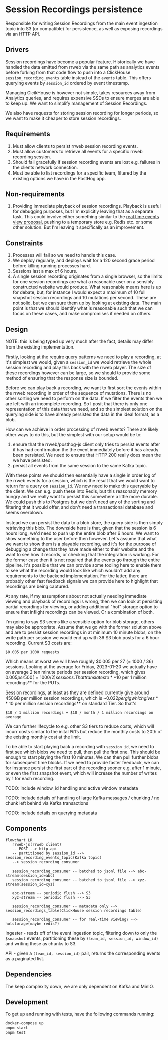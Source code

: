 # Session Recordings persistence

Responsible for writing Session Recordings from the main event ingestion topic
into S3 (or compatible) for persistence, as well as exposing recordings via an
HTTP API.

## Drivers

Session recordings have become a popular feature. Historically we have handled
the data emitted from rrweb via the same path as analytics events before forking
from that code flow to push into a ClickHouse `session_recording_events` table
instead of the `events` table. This offers querying events by `session_id`
ordered by event timestamp.

Managing ClcikHouse is however not simple, takes resources away from Analytics
queries, and requires expensive SSDs to ensure merges are able to keep up. We
want to simplify management of Session Recordings.

We also have requests for storing session recording for longer periods, so we
want to make it cheaper to store session recordings.

## Requirements

1. Must allow clients to persist rrweb session recording events.
1. Must allow customers to retrieve all events for a specific rrweb recording
   session.
1. Should fail gracefully if session recording events are lost e.g. failures in
   the clients network connection.
1. Must be able to list recordings for a specific team, filtered by the existing
   options we have in the PostHog app.

## Non-requirements

1. Providing immediate playback of session recordings. Playback is useful for
   debugging purposes, but I'm explicitly leaving that as a separate task. This
   could involve either something similar to the [real time events view
   proposal](https://github.com/PostHog/product-internal/pull/407), pushing to a
   temporary store e.g. Redis etc. or some other solution. But I'm leaving it
   specifically as an improvement.

## Constraints

1. Processes will fail so we need to handle this case.
1. We deploy regularly, and deploys wait for a 120 second grace period before
   killing running processes hard.
1. Sessions last a max of 6 hours.
1. A single session recording originates from a single browser, so the limits
   for one session recordings are what a reasonable user on a sensibly
   constructed website would produce. What reasonable means here is up for
   debate, but, for instance I would expect a maximum of 10 full snapshot
   session recordings and 10 mutations per second. These are not solid, but we
   can sure them up by looking at existing data. The main point is that we
   should identify what is reasonable such that we can focus on these cases, and
   make compromises if needed on others.

## Design

NOTE: this is being typed up very much after the fact, details may differ from
the existing implementation.

Firstly, looking at the require query patterns we need to play a recording, at
it's simplest we would, given a `session_id` we would retrieve the whole session
recording and play this back with the rrweb player. The size of these recordings
however can be large, so we should to provide some method of ensuring that the
response size is bounded.

Before we can play back a recording, we want to first sort the events within the
rrweb recording in order of the sequence of mutations. There is no other sorting
we need to perform on the data. If we filter the events then we are left with an
incomplete recording. So I posit that there is only one representation of this
data that we need, and so the simplest solution on the querying side is to have
already persisted the data in the ideal format, as a blob.

How can we achieve in order processing of rrweb events? There are likely other
ways to do this, but the simplest with our setup would be to:

1.  ensure that the rrweb/posthog-js client only tries to persist events after
    if has had confirmation the the event immediately before it has already been
    persisted. We need to ensure that HTTP 200 really does mean the we have
    persisted.
1.  persist all events from the same session to the same Kafka topic.

With these points we should then essentially have a single in order log of the
rrweb events for a session, which is the result that we would want to return for
a query on `session_id`. We now need to make this queryable by the client. We
can e.g. push these into Redis, but this reasonably memory hungry and we really
want to persist this somewhere a little more durable. We could push this to
Postgres but we don't need any of the sorting and filtering that it would offer,
and don't need a transactional database and seems overblown.

Instead we can persist the data to a blob store, the query side is then simply
retrieving this blob. The downside here is that, given that the session is 6
hours long, we'd need to push up the entire blob after 6 hours. We want to show
something to the user before then however. Let's assume that what we want to
show them is a playable recording, and it's for the purpose of debugging a
change that they have made either to their website and the want to see how it
records, or checking that the integration is working. For the former case then
it is not required that the events go through the entire pipeline. It's possible
that we can provide some tooling here to enable them to see what the recording
would look like which wouldn't add any requirements to the backend
implementation. For the latter, there are probably other fast feedback signals
we can provide here to highlight that recordings are being captured.

At any rate, if my assumptions about not actually needing immediate viewing and
playback of recordings is wrong, then we can look at persisting partial
recordings for viewing, or adding additional "hot" storage option to ensure
that inflight recordings can be viewed. Or a combination of both.

I'm going to say S3 seems like a sensible option for blob storage, others may
also be appropriate. Assume that we go with the former solution above and are to
persist session recordings in at minimum 10 minute blobs, on the write path per
session we would end up with 36 S3 blob posts for a 6 hour recording. Current S3
costs are:

    $0.005 per 1000 requests

Which means at worst we will have roughly $0.005 per 27 (= 1000 / 36) sessions.
Looking at the average for Friday, 2023-01-20 we actually have on average 2 ten
minute periods per session recording, which gives $0.005 per 500 (=1000 / 2)
sessions. That translates to **$10 per 1 million recordings** for the PUTs.

Session recordings, at least as they are defined currently give around 450GB per
million session recordings, which is ~$0.022 per gig which gives **~$10 per
million session recordings** on standard Tier. So that's

    $10 / 1 million recordings + $10 / month / 1 million recordings on average

We can further lifecycle to e.g. other S3 tiers to reduce costs, which will
incurr costs similar to the inital `PUT`s but reduce the monthly costs to 20th
of the existing monthly cost at the limit.

To be able to start playing back a recording with `session_id`, we need to first
see which blobs we need to pull, then pull the first one. This should be enough
to start playing the first 10 minutes. We can then pull further blobs for
subsequent time blocks. If we need to provide faster feedback, we can for
instance persist the first part of the recording sooner e.g. after 1 minute, or
even the first snapshot event, which will increase the number of writes by 1 for
each recording.

TODO: include window_id handling and active window metadata

TODO: include details of handling of large Kafka messages / chunking / no chunk
left behind via Kafka transactions

TODO: include details on querying metadata

## Components

```mermaid
flowchart LR
   rrweb-js(rrweb client)
   -- POST --> http-api
   -- partitioned by session_id --> session_recording_events_topic(Kafka topic)
   --> session_recording_consumer

   session_recording_consumer -- batched to jsonl file --> abc-stream(session_id=abc)
   session_recording_consumer -- batched to jsonl file --> xyz-stream(session_id=xyz)

   abc-stream -- periodic flush --> S3
   xyz-stream -- periodic flush --> S3

   session_recording_consumer -- metadata only --> session_recordings_table(ClickHouse session recordings table)

   session_recording_consumer -- for real-time viewing? --> hotstorage(maybe redis?)
```

Ingester - reads off of the event ingestion topic, filtering down to only the
`$snapshot` events, partitioning these by `(team_id, session_id, window_id)` and
writing these as chunks to S3.

API - given a `(team_id, session_id)` pair, returns the corresponding events as
a paginated list.

## Dependencies

The keep complexity down, we are only dependent on Kafka and MinIO.

## Development

To get up and running with tests, have the following commands running:

```bash
docker-compose up
pnpm start
pnpm test
```
